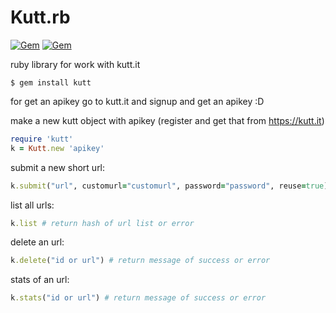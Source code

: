 # Kutt.rb

[![Gem](https://img.shields.io/gem/v/kutt.svg?style=flat)](http://rubygems.org/gems/kutt "I', on RUBYGEMS")
[![Gem](https://img.shields.io/gem/dt/kutt.svg)](https://rubygems.org/gems/kutt)

ruby library for work with kutt.it

```
$ gem install kutt
```

for get an apikey go to kutt.it and signup and get an apikey :D

make a new kutt object with apikey (register and get that from https://kutt.it)
```ruby
require 'kutt'
k = Kutt.new 'apikey'
```

submit a new short url:
```ruby
k.submit("url", customurl="customurl", password="password", reuse=true) # customurl, password, reuse are optional | return status code and object as hash or error
```

list all urls:
```ruby
k.list # return hash of url list or error
```

delete an url:
```ruby
k.delete("id or url") # return message of success or error
```

stats of an url:
```ruby
k.stats("id or url") # return message of success or error
```
